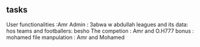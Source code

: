 ## tasks
User functionalities :Amr 
Admin : 3abwa w abdullah 
leagues and its data:  hos
teams and footballers: besho
The competion : Amr and O.H777
bonus : mohamed 
file manpulation : Amr and Mohamed 
